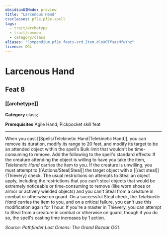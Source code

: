```yaml
---
obsidianUIMode: preview
title: "Larcenous Hand"
cssclasses: pf2e,pf2e-spell
tags:
  - trait/archetype
  - trait/common
  - category/class
aliases: "Compendium.pf2e.feats-srd.Item.dCoX0TfsasMfwYnz"
license: OGL
---
```

# Larcenous Hand
## Feat 8
### [[archetype]]

**Category** class; 



**Prerequisites** Agile Hand; Pickpocket skill feat
* * *
When you cast [[Spells/Telekinetic Hand|Telekinetic Hand]], you can remove its duration, modify its range to 20 feet, and modify its target to be an attended object within the spell's Bulk limit that wouldn't be time-consuming to remove. Add the following to the spell's standard effects: If the creature attending the object is willing to have you take the item, _Telekinetic Hand_ carries the item to you. If the creature is unwilling, you must attempt to [[Actions/Steal|Steal]] the target object with a [[/act steal]]{Thievery} check. The usual restrictions on attempts to Steal an object apply, including the restrictions that you can't steal objects that would be extremely noticeable or time-consuming to remove (like worn shoes or armor or actively wielded objects) and you can't Steal from a creature in combat or otherwise on guard. On a successful Steal check, the _Telekinetic Hand_ carries the item to you, and on a critical failure, you can't use this modification again for 1 hour. If you're a master in Thievery, you can attempt to Steal from a creature in combat or otherwise on guard, though if you do so, the spell's casting time increases by 1 action.

*Source: Pathfinder Lost Omens: The Grand Bazaar*
*OGL*